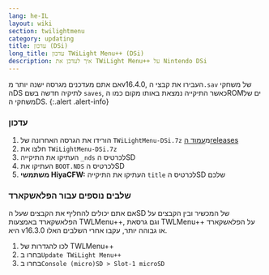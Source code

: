 ```yaml
---
lang: he-IL
layout: wiki
section: twilightmenu
category: updating
title: עדכון (DSi)
long_title: עדכון TWiLight Menu++ (DSi)
description: איך לעדכן את TWiLight Menu++ על Nintendo DSi
---
```


אם אתם מעדכנים מגרסה ישנה יותר מv16.4.0, העבירו את קבצי ה`.sav` של משחקי הDS לתיקיה חדשה בשם `saves`, כאשר התיקייה נמצאת באותו מקום כמו הROMים של משחקי הDS.
{:.alert .alert-info}

### עדכון
1. הורידו את הגרסה האחרונה של `TWiLightMenu-DSi.7z` מ[עמוד הreleases](https://github.com/DS-Homebrew/TWiLightMenu/releases)
1. חלצו את `TWiLightMenu-DSi.7z`
1. העתיקו את התיקייה `_nds` לכרטיס הSD
1. העתיקו את `BOOT.NDS` לכרטיס הSD
1. **משתמשי HiyaCFW:** העתיקו את התיקייה `title` לכרטיס הSD שלכם

### שלבים נוספים עבור הפלאשקארד

אם אתם יכולים להחליף את הקבצים שעל הSD של המכשיר ובין הקבצים על הפלאשקארד באמצעות TWLMenu++, וגם גרסאת TWLMenu++ על הפלאשקארד היא v16.3.0 או גבוהה יותר, עקבו אחרי השלבים האלו.

1. לכו להגדרות של TWLMenu++
1. בחרו ב`Update TWiLight Menu++`
1. בחרו ב`Console (micro)SD > Slot-1 microSD`
